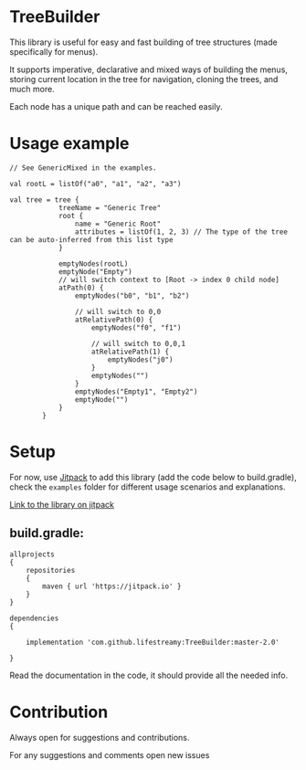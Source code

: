 # TreeBuilder
This library is useful for easy and fast building of tree structures (made specifically for menus).

It supports imperative, declarative and mixed ways of building the menus, storing current location in the tree for navigation, cloning the trees, and much more. 

Each node has a unique path and can be reached easily.

# Usage example
```
// See GenericMixed in the examples.

val rootL = listOf("a0", "a1", "a2", "a3")

val tree = tree {
            treeName = "Generic Tree"
            root {
                name = "Generic Root"
                attributes = listOf(1, 2, 3) // The type of the tree can be auto-inferred from this list type
            }

            emptyNodes(rootL)
            emptyNode("Empty")
            // will switch context to [Root -> index 0 child node]
            atPath(0) {
                emptyNodes("b0", "b1", "b2")

                // will switch to 0,0
                atRelativePath(0) {
                    emptyNodes("f0", "f1")

                    // will switch to 0,0,1
                    atRelativePath(1) {
                        emptyNodes("j0")
                    }
                    emptyNodes("") 
                }
                emptyNodes("Empty1", "Empty2")
                emptyNode("")
            }
        }
```


# Setup

For now, use [Jitpack](https://www.jitpack.io) to add this library (add the code below to build.gradle), check the `examples` folder for different usage scenarios and explanations.

[Link to the library on jitpack](https://www.jitpack.io/#lifestreamy/TreeBuilder)

## build.gradle:
```
allprojects 
{
    repositories
    {
        maven { url 'https://jitpack.io' }    
    } 
}
```
```
dependencies 
{

    implementation 'com.github.lifestreamy:TreeBuilder:master-2.0'
    
}
```


Read the documentation in the code, it should provide all the needed info. 

# Contribution 

Always open for suggestions and contributions.

For any suggestions and comments open new issues

